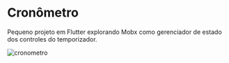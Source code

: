 # Cronômetro

Pequeno projeto em Flutter explorando Mobx como gerenciador de estado dos controles do temporizador.

![cronometro](https://user-images.githubusercontent.com/81890027/189034982-4b6192f4-2188-45ae-8417-bed82eac910d.jpg)

